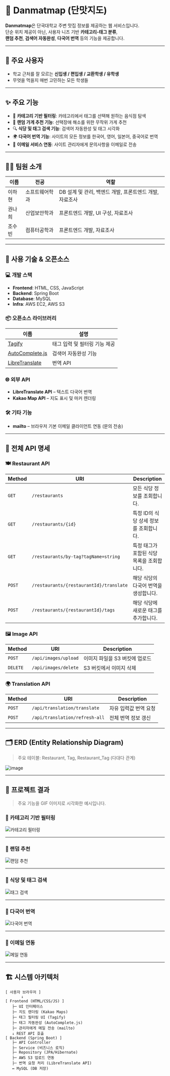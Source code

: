 # 🍭 Danmatmap (단맛지도)

**Danmatmap**은 단국대학교 주변 맛집 정보를 제공하는 웹 서비스입니다.  
단순 위치 제공이 아닌, 사용자 니즈 기반 **카테고리-태그 분류**,  
**랜덤 추천**, **검색어 자동완성**, **다국어 번역** 등의 기능을 제공합니다.

---

## 👥 주요 사용자

- 학교 근처를 잘 모르는 **신입생 / 편입생 / 교환학생 / 유학생**  
- 무엇을 먹을지 매번 고민하는 모든 학생들

---

## ✨ 주요 기능

- 🍱 **카테고리 기반 필터링**: 카테고리에서 태그를 선택해 원하는 음식점 탐색
- 🎲 **랜덤 가게 추천 기능**: 선택장애 해소를 위한 무작위 가게 추천
- 🔍 **식당 및 태그 검색 기능**: 검색어 자동완성 및 태그 시각화
- 🌍 **다국어 번역 기능**: 사이트의 모든 정보를 한국어, 영어, 일본어, 중국어로 번역
- 📧 **이메일 서비스 연동**: 사이트 관리자에게 문의사항을 이메일로 전송

---

## 🧑‍💻 팀원 소개

| 이름   | 전공           | 역할                                                    |
|--------|----------------|---------------------------------------------------------|
| 이하현 | 소프트웨어학과 | DB 설계 및 관리, 백엔드 개발, 프론트엔드 개발, 자료조사 |
| 권나희 | 산업보안학과   | 프론트엔드 개발, UI 구성, 자료조사                    |
| 조수빈 | 컴퓨터공학과   | 프론트엔드 개발, 자료조사                             |

---

## 🧰 사용 기술 & 오픈소스

### 💻 개발 스택

- **Frontend**: HTML, CSS, JavaScript
- **Backend**: Spring Boot
- **Database**: MySQL
- **Infra**: AWS EC2, AWS S3

### 📦 오픈소스 라이브러리

| 이름 | 설명 |
|------|------|
| [Tagify](https://github.com/yairEO/tagify) | 태그 입력 및 필터링 기능 제공 |
| [AutoComplete.js](https://tarekraafat.github.io/autoComplete.js/) | 검색어 자동완성 기능 |
| [LibreTranslate](https://libretranslate.com/) | 번역 API |

### 🌐 외부 API

- **LibreTranslate API** – 텍스트 다국어 번역
- **Kakao Map API** – 지도 표시 및 마커 렌더링

### 🛠 기타 기능

- **mailto** – 브라우저 기본 이메일 클라이언트 연동 (문의 전송)

---

## 📡 전체 API 명세

### 🍽️ Restaurant API

| Method | URI | Description |
|--------|-----|-------------|
| `GET` | `/restaurants` | 모든 식당 정보를 조회합니다. |
| `GET` | `/restaurants/{id}` | 특정 ID의 식당 상세 정보를 조회합니다. |
| `GET` | `/restaurants/by-tag?tagName=string` | 특정 태그가 포함된 식당 목록을 조회합니다. |
| `POST` | `/restaurants/{restaurantId}/translate` | 해당 식당의 다국어 번역을 생성합니다. |
| `POST` | `/restaurants/{restaurantId}/tags` | 해당 식당에 새로운 태그를 추가합니다. |

### 🖼️ Image API

| Method | URI | Description |
|--------|-----|-------------|
| `POST` | `/api/images/upload` | 이미지 파일을 S3 버킷에 업로드 |
| `DELETE` | `/api/images/delete` | S3 버킷에서 이미지 삭제 |

### 🌍 Translation API

| Method | URI | Description |
|--------|-----|-------------|
| `POST` | `/api/translation/translate` | 자유 입력값 번역 요청 |
| `POST` | `/api/translation/refresh-all` | 전체 번역 정보 갱신 |

---

## 🗂️ ERD (Entity Relationship Diagram)

> 주요 테이블: Restaurant, Tag, Restaurant_Tag (다대다 관계)

![image](https://github.com/user-attachments/assets/c45d4e91-837e-47e1-9e35-2130f2b7ced7)


---

## 🏁 프로젝트 결과

> 주요 기능을 GIF 이미지로 시각화한 예시입니다.

### 📌 카테고리 기반 필터링
![카테고리 필터링](https://danmatmap.s3.ap-southeast-2.amazonaws.com/gif/1.+%EC%B9%B4%ED%85%8C%EA%B3%A0%EB%A6%AC.gif)

---

### 📌 랜덤 추천
![랜덤 추천](https://danmatmap.s3.ap-southeast-2.amazonaws.com/gif/2.+%EA%B0%80%EA%B2%8C%EC%B6%94%EC%B2%9C_%EB%AA%A8%EB%91%90%EB%B3%B4%EA%B8%B0(%EB%9E%9C%EB%8D%A4%EC%B6%94%EC%B2%9C).gif)

---

### 📌 식당 및 태그 검색
![태그 검색](https://danmatmap.s3.ap-southeast-2.amazonaws.com/gif/3.+%ED%83%9C%EA%B7%B8%EA%B2%80%EC%83%89.gif)

---

### 📌 다국어 번역
![다국어 번역](https://danmatmap.s3.ap-southeast-2.amazonaws.com/gif/4.+%EB%B2%88%EC%97%AD%EA%B8%B0%EB%8A%A5.gif)

---

### 📌 이메일 연동
![메일 연동](https://danmatmap.s3.ap-southeast-2.amazonaws.com/gif/5.+mailto.gif)

---


## 🏗️ 시스템 아키텍처

```plaintext
[ 사용자 브라우저 ]
       ↓
[ Frontend (HTML/CSS/JS) ]
   ├─ UI 인터페이스
   ├─ 지도 렌더링 (Kakao Maps)
   ├─ 태그 필터링 UI (Tagify)
   ├─ 태그 자동완성 (AutoComplete.js)
   ├─ 관리자에게 메일 전송 (mailto)
   ↓ REST API 호출
[ Backend (Spring Boot) ]
   ├─ API Controller
   ├─ Service (비즈니스 로직)
   ├─ Repository (JPA/Hibernate)
   ├─ AWS S3 업로드 연동
   ├─ 번역 요청 처리 (LibreTranslate API)
   ↔ MySQL (DB 저장)
